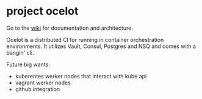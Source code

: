 # project ocelot

Go to the [wiki](https://github.com/shankj3/ocelot/wiki) for documentation and architecture. 

Ocelot is a distributed CI for running in container orchestration environments. It utilizes Vault, Consul, Postgres and NSQ and comes with a bangin' cli.


Future big wants:
- kuberentes werker nodes that interact with kube api 
- vagrant werker nodes
- github integration 
